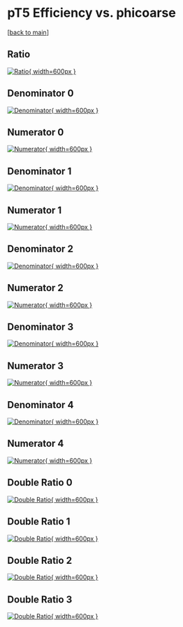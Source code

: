 # pT5 Efficiency vs. phicoarse

[[back to main](./)]



## Ratio

[![Ratio](../mtv/var/pT5_vtr_211_-1_eff_phicoarse.png){ width=600px }](../mtv/var/pT5_vtr_211_-1_eff_phicoarse.pdf)

## Denominator 0

[![Denominator](../mtv/den/pT5_vtr_211_-1_eff_phicoarse_den0.png){ width=600px }](../mtv/den/pT5_vtr_211_-1_eff_phicoarse_den0.pdf)

## Numerator 0

[![Numerator](../mtv/num/pT5_vtr_211_-1_eff_phicoarse_num0.png){ width=600px }](../mtv/num/pT5_vtr_211_-1_eff_phicoarse_num0.pdf)

## Denominator 1

[![Denominator](../mtv/den/pT5_vtr_211_-1_eff_phicoarse_den1.png){ width=600px }](../mtv/den/pT5_vtr_211_-1_eff_phicoarse_den1.pdf)

## Numerator 1

[![Numerator](../mtv/num/pT5_vtr_211_-1_eff_phicoarse_num1.png){ width=600px }](../mtv/num/pT5_vtr_211_-1_eff_phicoarse_num1.pdf)

## Denominator 2

[![Denominator](../mtv/den/pT5_vtr_211_-1_eff_phicoarse_den2.png){ width=600px }](../mtv/den/pT5_vtr_211_-1_eff_phicoarse_den2.pdf)

## Numerator 2

[![Numerator](../mtv/num/pT5_vtr_211_-1_eff_phicoarse_num2.png){ width=600px }](../mtv/num/pT5_vtr_211_-1_eff_phicoarse_num2.pdf)

## Denominator 3

[![Denominator](../mtv/den/pT5_vtr_211_-1_eff_phicoarse_den3.png){ width=600px }](../mtv/den/pT5_vtr_211_-1_eff_phicoarse_den3.pdf)

## Numerator 3

[![Numerator](../mtv/num/pT5_vtr_211_-1_eff_phicoarse_num3.png){ width=600px }](../mtv/num/pT5_vtr_211_-1_eff_phicoarse_num3.pdf)

## Denominator 4

[![Denominator](../mtv/den/pT5_vtr_211_-1_eff_phicoarse_den4.png){ width=600px }](../mtv/den/pT5_vtr_211_-1_eff_phicoarse_den4.pdf)

## Numerator 4

[![Numerator](../mtv/num/pT5_vtr_211_-1_eff_phicoarse_num4.png){ width=600px }](../mtv/num/pT5_vtr_211_-1_eff_phicoarse_num4.pdf)

## Double Ratio 0

[![Double Ratio](../mtv/ratio/pT5_vtr_211_-1_eff_phicoarse_ratio0.png){ width=600px }](../mtv/ratio/pT5_vtr_211_-1_eff_phicoarse_ratio0.pdf)

## Double Ratio 1

[![Double Ratio](../mtv/ratio/pT5_vtr_211_-1_eff_phicoarse_ratio1.png){ width=600px }](../mtv/ratio/pT5_vtr_211_-1_eff_phicoarse_ratio1.pdf)

## Double Ratio 2

[![Double Ratio](../mtv/ratio/pT5_vtr_211_-1_eff_phicoarse_ratio2.png){ width=600px }](../mtv/ratio/pT5_vtr_211_-1_eff_phicoarse_ratio2.pdf)

## Double Ratio 3

[![Double Ratio](../mtv/ratio/pT5_vtr_211_-1_eff_phicoarse_ratio3.png){ width=600px }](../mtv/ratio/pT5_vtr_211_-1_eff_phicoarse_ratio3.pdf)

